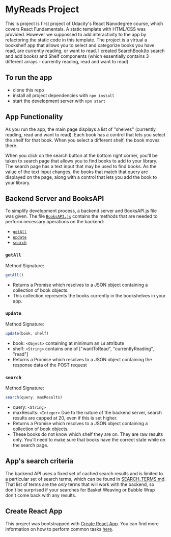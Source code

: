 # MyReads Project

This is project is first project of Udacity's React Nanodegree course, which covers React Fundamentals. A static template with HTML/CSS was provided. However we suppossed to add interactivity to the app by refactoring the static code in this template.
The project is a virtual a bookshelf app that allows you to select and categorize books you have read, are currently reading, or want to read. 
I created SearchBook(to search and add books) and Shelf components (which essentially contains 3 different arrays - currently reading, read and want to read)


## To run the app

* clone this repo
* install all project dependencies with `npm install`
* start the development server with `npm start`

## App Functionality
As you run the app, the main page displays a list of "shelves" (currently reading, read and want to read). Each book has a control that lets you select the shelf for that book. When you select a different shelf, the book moves there. 

When you click on the search button at the bottom right corner, you'll be taken to search page that allows you to find books to add to your library. The search page has a text input that may be used to find books. As the value of the text input changes, the books that match that query are displayed on the page, along with a control that lets you add the book to your library. 


## Backend Server and BooksAPI

To simplify development process, a backend server and BooksAPI.js file was given. The file [`BooksAPI.js`](src/BooksAPI.js) contains the methods that are needed to perform necessary operations on the backend:

* [`getAll`](#getall)
* [`update`](#update)
* [`search`](#search)

### `getAll`

Method Signature:

```js
getAll()
```

* Returns a Promise which resolves to a JSON object containing a collection of book objects.
* This collection represents the books currently in the bookshelves in your app.

### `update`

Method Signature:

```js
update(book, shelf)
```

* book: `<Object>` containing at minimum an `id` attribute
* shelf: `<String>` contains one of ["wantToRead", "currentlyReading", "read"]  
* Returns a Promise which resolves to a JSON object containing the response data of the POST request

### `search`

Method Signature:

```js
search(query, maxResults)
```

* query: `<String>`
* maxResults: `<Integer>` Due to the nature of the backend server, search results are capped at 20, even if this is set higher.
* Returns a Promise which resolves to a JSON object containing a collection of book objects.
* These books do not know which shelf they are on. They are raw results only. You'll need to make sure that books have the correct state while on the search page.

## App's search criteria
The backend API uses a fixed set of cached search results and is limited to a particular set of search terms, which can be found in [SEARCH_TERMS.md](SEARCH_TERMS.md). That list of terms are the _only_ terms that will work with the backend, so don't be surprised if your searches for Basket Weaving or Bubble Wrap don't come back with any results.

## Create React App

This project was bootstrapped with [Create React App](https://github.com/facebookincubator/create-react-app). You can find more information on how to perform common tasks [here](https://github.com/facebookincubator/create-react-app/blob/master/packages/react-scripts/template/README.md).



